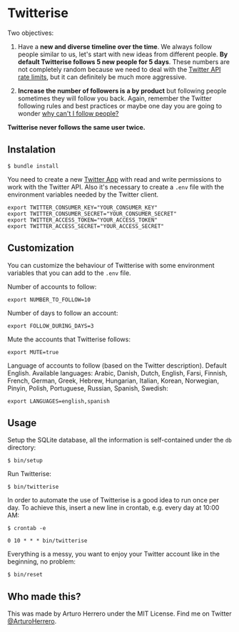 # Twitterise

Two objectives:

1. Have a **new and diverse timeline over the time**. We always follow people
similar to us, let's start with new ideas from different people. **By default
Twitterise follows 5 new people for 5 days**. These numbers are not completely
random because we need to deal with the [Twitter API rate limits][1], but
it can definitely be much more aggressive.

2. **Increase the number of followers is a by product** but following people sometimes
they will follow you back. Again, remember the Twitter following rules and best
practices or maybe one day you are going to wonder [why can't I follow people?][2]

**Twitterise never follows the same user twice.**


## Instalation

    $ bundle install

You need to create a new [Twitter App][3] with read and write permissions to work
with the Twitter API. Also it's necessary to create a `.env` file with the
environment variables needed by the Twitter client.

    export TWITTER_CONSUMER_KEY="YOUR_CONSUMER_KEY"
    export TWITTER_CONSUMER_SECRET="YOUR_CONSUMER_SECRET"
    export TWITTER_ACCESS_TOKEN="YOUR_ACCESS_TOKEN"
    export TWITTER_ACCESS_SECRET="YOUR_ACCESS_SECRET"


## Customization

You can customize the behaviour of Twitterise with some environment variables
that you can add to the `.env` file.

Number of accounts to follow:

    export NUMBER_TO_FOLLOW=10

Number of days to follow an account:

    export FOLLOW_DURING_DAYS=3

Mute the accounts that Twitterise follows:

    export MUTE=true

Language of accounts to follow (based on the Twitter description). Default English.
Available languages: Arabic, Danish, Dutch, English, Farsi, Finnish, French,
German, Greek, Hebrew, Hungarian, Italian, Korean, Norwegian, Pinyin, Polish,
Portuguese, Russian, Spanish, Swedish:

    export LANGUAGES=english,spanish


## Usage

Setup the SQLite database, all the information is self-contained under the `db`
directory:

    $ bin/setup

Run Twitterise:

    $ bin/twitterise

In order to automate the use of Twitterise is a good idea to run once per day.
To achieve this, insert a new line in crontab, e.g. every day at 10:00 AM:

    $ crontab -e

    0 10 * * * bin/twitterise

Everything is a messy, you want to enjoy your Twitter account like in the
beginning, no problem:

    $ bin/reset


## Who made this?

This was made by Arturo Herrero under the MIT License. Find me on Twitter
[@ArturoHerrero][4].


[1]: https://dev.twitter.com/rest/public/rate-limiting
[2]: https://support.twitter.com/articles/66885-i-can-t-follow-people-follow-limits
[3]: https://apps.twitter.com/
[4]: https://twitter.com/ArturoHerrero
